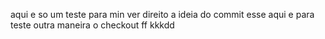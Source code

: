 
aqui e so um teste para min ver direito a ideia do commit
esse aqui e para teste outra maneira o checkout
ff
kkkdd